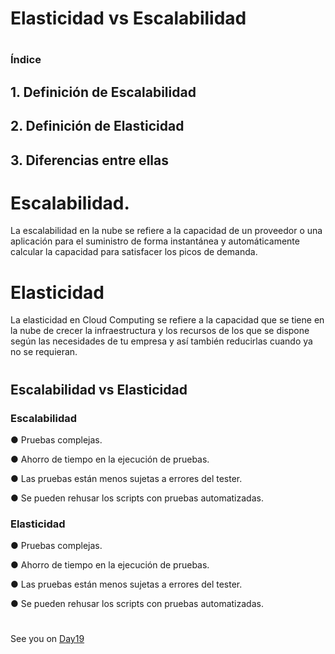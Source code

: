 #

# Elasticidad vs Escalabilidad
#


### Índice



## 1. Definición de Escalabilidad
## 2. Definición de Elasticidad
## 3. Diferencias entre ellas



#
#

# Escalabilidad.


La escalabilidad en la nube se refiere a la capacidad de un proveedor o una aplicación para el suministro de forma instantánea y automáticamente calcular la capacidad para satisfacer los picos de demanda.


#
#

# Elasticidad

La elasticidad en Cloud Computing se refiere a la capacidad que se tiene en la nube de crecer la infraestructura y los recursos de los que se dispone según las necesidades de tu empresa y así también reducirlas cuando ya no se requieran.

#
#

## Escalabilidad vs Elasticidad


### Escalabilidad

● Pruebas complejas.

● Ahorro de tiempo en la ejecución de pruebas.

● Las pruebas están menos sujetas a errores del tester. 

● Se pueden rehusar los scripts con pruebas automatizadas.


### Elasticidad


● Pruebas complejas.

● Ahorro de tiempo en la ejecución de pruebas.

● Las pruebas están menos sujetas a errores del tester. 

● Se pueden rehusar los scripts con pruebas automatizadas.

#
#
#
#
#

















See you on [Day19](day19.md)
